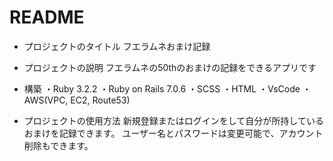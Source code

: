 # README

* プロジェクトのタイトル
フエラムネおまけ記録

* プロジェクトの説明
フエラムネの50thのおまけの記録をできるアプリです

* 構築
・Ruby          3.2.2
・Ruby on Rails 7.0.6
・SCSS
・HTML
・VsCode
・AWS(VPC, EC2, Route53)

* プロジェクトの使用方法
新規登録またはログインをして自分が所持しているおまけを記録できます。
ユーザー名とパスワードは変更可能で、アカウント削除もできます。
